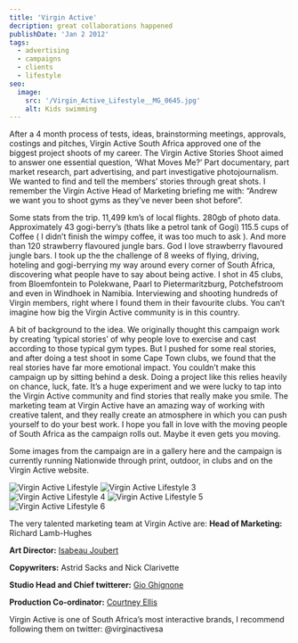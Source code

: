 ```yaml
---
title: 'Virgin Active'
decription: great collaborations happened
publishDate: 'Jan 2 2012'
tags:
  - advertising
  - campaigns
  - clients
  - lifestyle
seo:
  image:
    src: '/Virgin_Active_Lifestyle__MG_0645.jpg'
    alt: Kids swimming
---
```


After a 4 month process of tests, ideas, brainstorming meetings, approvals, costings and pitches, Virgin Active South Africa approved one of the biggest project shoots of my career. The Virgin Active Stories Shoot aimed to answer one essential question, ‘What Moves Me?’ Part documentary, part market research, part advertising, and part investigative photojournalism. We wanted to find and tell the members’ stories through great shots. I remember the Virgin Active Head of Marketing briefing me with: “Andrew we want you to shoot gyms as they’ve never been shot before”.

Some stats from the trip. 11,499 km’s of local flights. 280gb of photo data. Approximately 43 gogi-berry’s (thats like a petrol tank of Gogi) 115.5 cups of Coffee ( I didn’t finish the wimpy coffee, it was too much to ask ). And more than 120 strawberry flavoured jungle bars. God I love strawberry flavoured jungle bars. I took up the the challenge of 8 weeks of flying, driving, hoteling and gogi-berrying my way around every corner of South Africa, discovering what people have to say about being active. I shot in 45 clubs, from Bloemfontein to Polekwane, Paarl to Pietermaritzburg, Potchefstroom and even in Windhoek in Namibia. Interviewing and shooting hundreds of Virgin members, right where I found them in their favourite clubs. You can’t imagine how big the Virgin Active community is in this country.

A bit of background to the idea. We originally thought this campaign work by creating ‘typical stories’ of why people love to exercise and cast according to those typical gym types. But I pushed for some real stories, and after doing a test shoot in some Cape Town clubs, we found that the real stories have far more emotional impact. You couldn’t make this campaign up by sitting behind a desk. Doing a project like this relies heavily on chance, luck, fate. It’s a huge experiment and we were lucky to tap into the Virgin Active community and find stories that really make you smile. The marketing team at Virgin Active have an amazing way of working with creative talent, and they really create an atmosphere in which you can push yourself to do your best work. I hope you fall in love with the moving people of South Africa as the campaign rolls out. Maybe it even gets you moving.

Some images from the campaign are in a gallery here and the campaign is currently running Nationwide through print, outdoor, in clubs and on the Virgin Active website.

![Virgin Active Lifestyle](/Virgin_Active_Lifestyle__MG_0645.jpg)
![Virgin Active Lifestyle 3](/Virgin_Active_Lifestyle_IMG_1306_color.jpg)
![Virgin Active Lifestyle 4](/Virgin_Active_Lifestyle_IMG_2352.jpg)
![Virgin Active Lifestyle 5](/Virgin_Active_Lifestyle_IMG_4014.jpg)
![Virgin Active Lifestyle 6](/Virgin_Active_Lifestyle_IMG_7359.jpg)

The very talented marketing team at Virgin Active are:
**Head of Marketing:** Richard Lamb-Hughes

**Art Director:** [Isabeau Joubert](https://twitter.com/isabeaujoubert)

**Copywriters:** Astrid Sacks and Nick Clarivette

**Studio Head and Chief twitterer:** [Gio Ghignone](https://twitter.com/GioGhignone)

**Production Co-ordinator:** [Courtney Ellis](https://twitter.com/courtneyaellis)

Virgin Active is one of South Africa’s most interactive brands, I recommend following them on twitter: @virginactivesa
